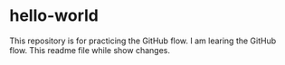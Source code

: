 # hello-world
This repository is for practicing the GitHub flow.
I am learing the GitHub flow. This readme file while show changes.
